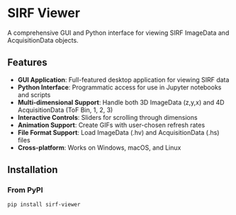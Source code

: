 # SIRF Viewer

A comprehensive GUI and Python interface for viewing SIRF ImageData and AcquisitionData objects.

## Features

- **GUI Application**: Full-featured desktop application for viewing SIRF data
- **Python Interface**: Programmatic access for use in Jupyter notebooks and scripts
- **Multi-dimensional Support**: Handle both 3D ImageData (z,y,x) and 4D AcquisitionData (ToF Bin, 1, 2, 3)
- **Interactive Controls**: Sliders for scrolling through dimensions
- **Animation Support**: Create GIFs with user-chosen refresh rates
- **File Format Support**: Load ImageData (.hv) and AcquisitionData (.hs) files
- **Cross-platform**: Works on Windows, macOS, and Linux

## Installation

### From PyPI

```bash
pip install sirf-viewer